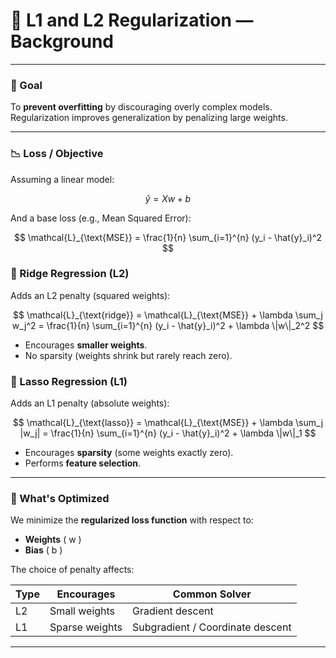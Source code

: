 # 📘 L1 and L2 Regularization — Background

---

### 🎯 Goal

To **prevent overfitting** by discouraging overly complex models.  
Regularization improves generalization by penalizing large weights.

---

### 📉 Loss / Objective

Assuming a linear model:

$$
\hat{y} = Xw + b
$$

And a base loss (e.g., Mean Squared Error):

$$
\mathcal{L}_{\text{MSE}} = \frac{1}{n} \sum_{i=1}^{n} (y_i - \hat{y}_i)^2
$$

### 🔹 Ridge Regression (L2)

Adds an L2 penalty (squared weights):

$$
\mathcal{L}_{\text{ridge}} = \mathcal{L}_{\text{MSE}} + \lambda \sum_j w_j^2 = \frac{1}{n} \sum_{i=1}^{n} (y_i - \hat{y}_i)^2 + \lambda \|w\|_2^2
$$

- Encourages **smaller weights**.
- No sparsity (weights shrink but rarely reach zero).

### 🔸 Lasso Regression (L1)

Adds an L1 penalty (absolute weights):

$$
\mathcal{L}_{\text{lasso}} = \mathcal{L}_{\text{MSE}} + \lambda \sum_j |w_j| = \frac{1}{n} \sum_{i=1}^{n} (y_i - \hat{y}_i)^2 + \lambda \|w\|_1
$$

- Encourages **sparsity** (some weights exactly zero).
- Performs **feature selection**.

---

### 🧠 What's Optimized

We minimize the **regularized loss function** with respect to:

- **Weights** \( w \)
- **Bias** \( b \)

The choice of penalty affects:

| Type   | Encourages         | Common Solver    |
|--------|--------------------|------------------|
| L2     | Small weights      | Gradient descent |
| L1     | Sparse weights     | Subgradient / Coordinate descent |

---

